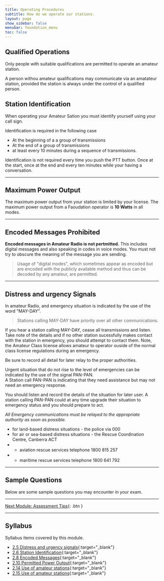 ```yaml
---
title: Operating Procedures
subtitle: How do we operate our stations.
layout: page
show_sidebar: false
menubar: foundation_menu
toc: false
---
```


## Qualified Operations

Only people with suitable qualifications are permitted to operate an amateur station.

A person withou amateur qualifications may communicate via an amatateur station, provided the station is always under the control of a qualified person.


## Station Identification

When operating your Amateur Sation you must identify yourself using your call sign.

Identification is required in the following case

- At the beginning of a a group of transmissions
- At the end of a group of transmissions
- at least every 10 minutes during a sequence of transmissions.

Identification is not required every time you push the PTT button. Once at the start, once at the end and every ten minutes while your having a conversation.

---

## Maximum Power Output

The maximum power output from your station is limited by your license. The maximum power output from a Faoudation operator is **10 Watts** in all modes.

---

## Encoded Messages Prohibited

**Encoded messages in Amateur Radio is not pertmitted.** This includes digital messages and also speaking in codes in voice modes. You must not try to obscure the meaning of the message you are sending.

>Usage of "digital modes", which sometimes appear as encoded but are encoded with the publicly available method and thus can be decoded by any amateur, are permitted.

---

## Distress and urgency Signals

In amateur Radio, and emergency situation is indicated by the use of the word "MAY-DAY".

>Stations calling MAY-DAY have priority over all other communications.

If you hear a station calling MAY-DAY, cease all transmissions and listen. Take note of the details and if no other station sucessfully makes contact with the station in emergency, you should attempt to contact them. Note, the Amateur Class license allows amateur to operator ouside of the normal class license regulations during an emergency. 

Be sure to record all detail for later relay to the proper authorities.

Urgent situation that do not rise to the level of emergencies can be indicated by the use of the signal PAN-PAN.  
A Station call PAN-PAN is indicating that they need assistance but may not need an emergency response. 

You should listen and record the details of the situation for later user. A station calling PAN-PAN could at any time upgrade their situation to emergency status and you should prepare to act.

*All Emergency communications must be relayed to the appropriate authority as soon as possible.*

- for land-based distress situations - the police via 000
- for air or sea-based distress situations - the Rescue Coordination Centre, Canberra ACT
- - aviation rescue services telephone 1800 815 257
- - maritime rescue services telephone 1800 641 792

---

## Sample Questions

Below are some sample questions you may encounter in your exam.

---

[Next Module: Assessment Tips](../assessment_tips){: .btn }

---

## Syllabus

Syllabus items covered by this module.

- [2.5 Distress and urgency signals](../../syllabus/){:target="_blank"}
- [2.6 Station Identification](../../syllabus/){:target="_blank"}
- [2.8 Encoded Messages](../../syllabus/){:target="_blank"}
- [2.10 Permitted Power Output](../../syllabus/){:target="_blank"}
- [2.14 Use of amateur stations](../../syllabus/){:target="_blank"}
- [2.15 Use of amateur stations](../../syllabus/){:target="_blank"}
